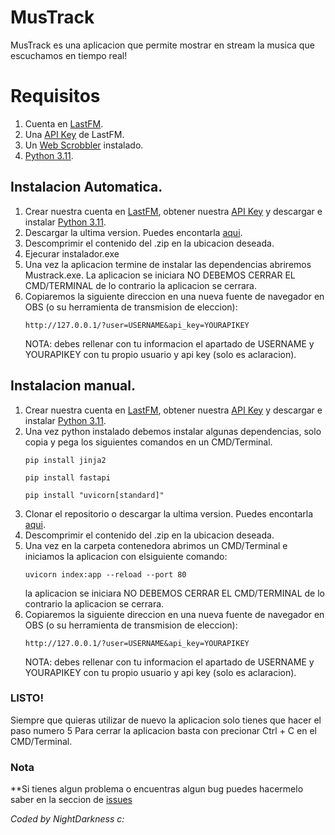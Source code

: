 # MusTrack

MusTrack es una aplicacion que permite mostrar en stream la musica que escuchamos en tiempo real!

# Requisitos

1) Cuenta en [LastFM](https://www.last.fm/).
2) Una [API Key](https://www.last.fm/api/account/create/) de LastFM.
3) Un [Web Scrobbler](https://web-scrobbler.com/) instalado.
4) [Python 3.11](https://www.python.org/).

## Instalacion Automatica.

1) Crear nuestra cuenta en [LastFM](https://www.last.fm/), obtener nuestra [API Key](https://www.last.fm/api/account/create/) y descargar e instalar [Python 3.11](https://www.python.org/).
2) Descargar la ultima version. Puedes encontarla [aqui](https://github.com/NIghtDarkness/MusTrack/releases).
3) Descomprimir el contenido del .zip en la ubicacion deseada.
4) Ejecurar instalador.exe
5) Una vez la aplicacion termine de instalar las dependencias abriremos Mustrack.exe.
   La aplicacion se iniciara NO DEBEMOS CERRAR EL CMD/TERMINAL de lo contrario la aplicacion se cerrara.
6) Copiaremos la siguiente direccion en una nueva fuente de navegador en OBS (o su herramienta de transmision de eleccion):
    ```
    http://127.0.0.1/?user=USERNAME&api_key=YOURAPIKEY
    ```
    NOTA: debes rellenar con tu informacion el apartado de USERNAME y YOURAPIKEY con tu propio usuario y api key (solo es aclaracion).

## Instalacion manual.

1) Crear nuestra cuenta en [LastFM](https://www.last.fm/), obtener nuestra [API Key](https://www.last.fm/api/account/create/) y descargar e instalar [Python 3.11](https://www.python.org/).
2) Una vez python instalado debemos instalar algunas dependencias, solo copia y pega los siguientes comandos en un CMD/Terminal.
    ```
    pip install jinja2
    ```
    ```
    pip install fastapi
    ```
    ```
    pip install "uvicorn[standard]"
    ```
3) Clonar el repositorio o descargar la ultima version. Puedes encontarla [aqui](https://github.com/NIghtDarkness/MusTrack/releases).
4) Descomprimir el contenido del .zip en la ubicacion deseada.
5) Una vez en la carpeta contenedora abrimos un CMD/Terminal e iniciamos la aplicacion con elsiguiente comando:
    ```
    uvicorn index:app --reload --port 80
    ```
   la aplicacion se iniciara NO DEBEMOS CERRAR EL CMD/TERMINAL de lo contrario la aplicacion se cerrara.
6) Copiaremos la siguiente direccion en una nueva fuente de navegador en OBS (o su herramienta de transmision de eleccion):
    ```
    http://127.0.0.1/?user=USERNAME&api_key=YOURAPIKEY
    ```
    NOTA: debes rellenar con tu informacion el apartado de USERNAME y YOURAPIKEY con tu propio usuario y api key (solo es aclaracion).
    

### LISTO!

Siempre que quieras utilizar de nuevo la aplicacion solo tienes que hacer el paso numero 5
Para cerrar la aplicacion basta con precionar Ctrl + C en el CMD/Terminal.

### Nota

**Si tienes algun problema o encuentras algun bug puedes hacermelo saber en la seccion de [issues](https://github.com/NIghtDarkness/MusTrack/issues)

_Coded by NightDarkness c:_
